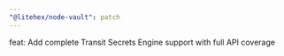 ```yaml
---
"@litehex/node-vault": patch
---
```


feat: Add complete Transit Secrets Engine support with full API coverage
